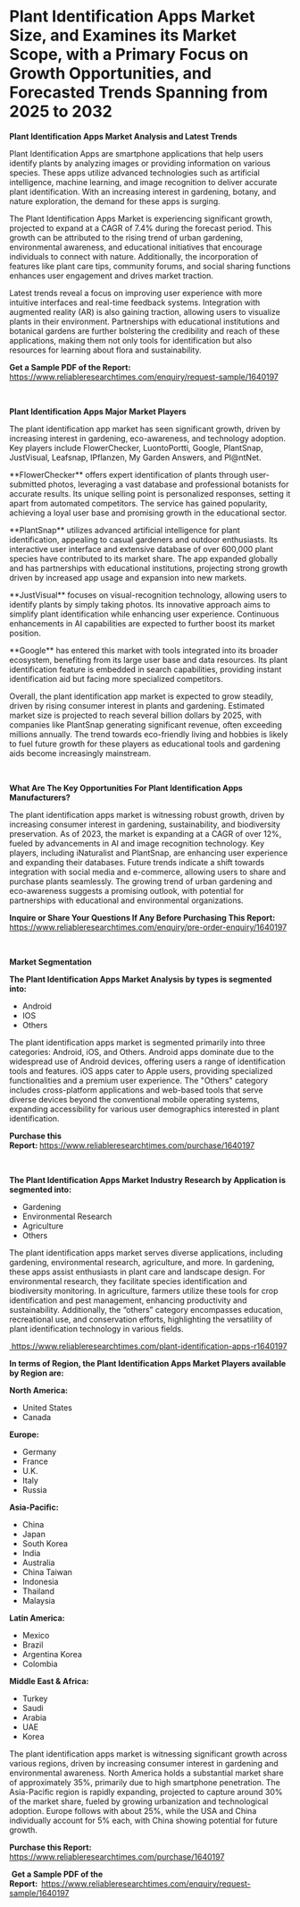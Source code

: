 <p><h1>Plant Identification Apps Market Size, and Examines its Market Scope, with a Primary Focus on Growth Opportunities, and Forecasted Trends Spanning from 2025 to 2032</h1></p><p><strong>Plant Identification Apps Market Analysis and Latest Trends</strong></p>
<p><p>Plant Identification Apps are smartphone applications that help users identify plants by analyzing images or providing information on various species. These apps utilize advanced technologies such as artificial intelligence, machine learning, and image recognition to deliver accurate plant identification. With an increasing interest in gardening, botany, and nature exploration, the demand for these apps is surging.</p><p>The Plant Identification Apps Market is experiencing significant growth, projected to expand at a CAGR of 7.4% during the forecast period. This growth can be attributed to the rising trend of urban gardening, environmental awareness, and educational initiatives that encourage individuals to connect with nature. Additionally, the incorporation of features like plant care tips, community forums, and social sharing functions enhances user engagement and drives market traction.</p><p>Latest trends reveal a focus on improving user experience with more intuitive interfaces and real-time feedback systems. Integration with augmented reality (AR) is also gaining traction, allowing users to visualize plants in their environment. Partnerships with educational institutions and botanical gardens are further bolstering the credibility and reach of these applications, making them not only tools for identification but also resources for learning about flora and sustainability.</p></p>
<p><strong>Get a Sample PDF of the Report:&nbsp;</strong> <a href="https://www.reliableresearchtimes.com/enquiry/request-sample/1640197?utm_campaign=3354&utm_medium=2&utm_source=Github&utm_content=ia&utm_term=16042025&utm_id=plant-identification-apps">https://www.reliableresearchtimes.com/enquiry/request-sample/1640197</a></p>
<p>&nbsp;</p>
<p><strong>Plant Identification Apps Major Market Players</strong></p>
<p><p>The plant identification app market has seen significant growth, driven by increasing interest in gardening, eco-awareness, and technology adoption. Key players include FlowerChecker, LuontoPortti, Google, PlantSnap, JustVisual, Leafsnap, IPflanzen, My Garden Answers, and Pl@ntNet.</p><p>**FlowerChecker** offers expert identification of plants through user-submitted photos, leveraging a vast database and professional botanists for accurate results. Its unique selling point is personalized responses, setting it apart from automated competitors. The service has gained popularity, achieving a loyal user base and promising growth in the educational sector.</p><p>**PlantSnap** utilizes advanced artificial intelligence for plant identification, appealing to casual gardeners and outdoor enthusiasts. Its interactive user interface and extensive database of over 600,000 plant species have contributed to its market share. The app expanded globally and has partnerships with educational institutions, projecting strong growth driven by increased app usage and expansion into new markets.</p><p>**JustVisual** focuses on visual-recognition technology, allowing users to identify plants by simply taking photos. Its innovative approach aims to simplify plant identification while enhancing user experience. Continuous enhancements in AI capabilities are expected to further boost its market position.</p><p>**Google** has entered this market with tools integrated into its broader ecosystem, benefiting from its large user base and data resources. Its plant identification feature is embedded in search capabilities, providing instant identification aid but facing more specialized competitors.</p><p>Overall, the plant identification app market is expected to grow steadily, driven by rising consumer interest in plants and gardening. Estimated market size is projected to reach several billion dollars by 2025, with companies like PlantSnap generating significant revenue, often exceeding millions annually. The trend towards eco-friendly living and hobbies is likely to fuel future growth for these players as educational tools and gardening aids become increasingly mainstream.</p></p>
<p>&nbsp;</p>
<p><strong>What Are The Key Opportunities For Plant Identification Apps Manufacturers?</strong></p>
<p><p>The plant identification apps market is witnessing robust growth, driven by increasing consumer interest in gardening, sustainability, and biodiversity preservation. As of 2023, the market is expanding at a CAGR of over 12%, fueled by advancements in AI and image recognition technology. Key players, including iNaturalist and PlantSnap, are enhancing user experience and expanding their databases. Future trends indicate a shift towards integration with social media and e-commerce, allowing users to share and purchase plants seamlessly. The growing trend of urban gardening and eco-awareness suggests a promising outlook, with potential for partnerships with educational and environmental organizations.</p></p>
<p><strong>Inquire or Share Your Questions If Any Before Purchasing This Report:</strong> <a href="https://www.reliableresearchtimes.com/enquiry/pre-order-enquiry/1640197?utm_campaign=3354&utm_medium=2&utm_source=Github&utm_content=ia&utm_term=16042025&utm_id=plant-identification-apps">https://www.reliableresearchtimes.com/enquiry/pre-order-enquiry/1640197</a></p>
<p>&nbsp;</p>
<p><strong>Market Segmentation</strong></p>
<p><strong>The Plant Identification Apps Market Analysis by types is segmented into:</strong></p>
<p><ul><li>Android</li><li>IOS</li><li>Others</li></ul></p>
<p><p>The plant identification apps market is segmented primarily into three categories: Android, iOS, and Others. Android apps dominate due to the widespread use of Android devices, offering users a range of identification tools and features. iOS apps cater to Apple users, providing specialized functionalities and a premium user experience. The "Others" category includes cross-platform applications and web-based tools that serve diverse devices beyond the conventional mobile operating systems, expanding accessibility for various user demographics interested in plant identification.</p></p>
<p><strong>Purchase this Report:&nbsp;</strong><a href="https://www.reliableresearchtimes.com/purchase/1640197?utm_campaign=3354&utm_medium=2&utm_source=Github&utm_content=ia&utm_term=16042025&utm_id=plant-identification-apps">https://www.reliableresearchtimes.com/purchase/1640197</a></p>
<p>&nbsp;</p>
<p><strong>The Plant Identification Apps Market Industry Research by Application is segmented into:</strong></p>
<p><ul><li>Gardening</li><li>Environmental Research</li><li>Agriculture</li><li>Others</li></ul></p>
<p><p>The plant identification apps market serves diverse applications, including gardening, environmental research, agriculture, and more. In gardening, these apps assist enthusiasts in plant care and landscape design. For environmental research, they facilitate species identification and biodiversity monitoring. In agriculture, farmers utilize these tools for crop identification and pest management, enhancing productivity and sustainability. Additionally, the “others” category encompasses education, recreational use, and conservation efforts, highlighting the versatility of plant identification technology in various fields.</p></p>
<p><a href="https://www.reliableresearchtimes.com/plant-identification-apps-r1640197?utm_campaign=3354&utm_medium=2&utm_source=Github&utm_content=ia&utm_term=16042025&utm_id=plant-identification-apps">&nbsp;https://www.reliableresearchtimes.com/plant-identification-apps-r1640197</a></p>
<p><strong>In terms of Region, the Plant Identification Apps Market Players available by Region are:</strong></p>
<p>
    <p> <strong> North America: </strong>
        <ul>
            <li>United States</li>
            <li>Canada</li>
        </ul>
        </p> 
    <p> <strong> Europe: </strong>
        <ul>
            <li>Germany</li>
            <li>France</li>
            <li>U.K.</li>
            <li>Italy</li>
            <li>Russia</li>
        </ul>
        </p> 
    <p> <strong> Asia-Pacific: </strong>
        <ul>
            <li>China</li>
            <li>Japan</li>
            <li>South Korea</li>
            <li>India</li>
            <li>Australia</li>
            <li>China Taiwan</li>
            <li>Indonesia</li>
            <li>Thailand</li>
            <li>Malaysia</li>
        </ul>
        </p> 
    <p> <strong> Latin America: </strong>
        <ul>
            <li>Mexico</li>
            <li>Brazil</li>
            <li>Argentina Korea</li>
            <li>Colombia</li>
        </ul>
        </p> 
    <p> <strong> Middle East & Africa: </strong>
        <ul>
            <li>Turkey</li>
            <li>Saudi</li>
            <li>Arabia</li>
            <li>UAE</li>
            <li>Korea</li>
        </ul>
    </p>
    </p>
<p><p>The plant identification apps market is witnessing significant growth across various regions, driven by increasing consumer interest in gardening and environmental awareness. North America holds a substantial market share of approximately 35%, primarily due to high smartphone penetration. The Asia-Pacific region is rapidly expanding, projected to capture around 30% of the market share, fueled by growing urbanization and technological adoption. Europe follows with about 25%, while the USA and China individually account for 5% each, with China showing potential for future growth.</p></p>
<p><strong>Purchase this Report: </strong><a href="https://www.reliableresearchtimes.com/purchase/1640197?utm_campaign=3354&utm_medium=2&utm_source=Github&utm_content=ia&utm_term=16042025&utm_id=plant-identification-apps">https://www.reliableresearchtimes.com/purchase/1640197</a></p>
<p>&nbsp;<strong>Get a Sample PDF of the Report:&nbsp;&nbsp;</strong><a href="https://www.reliableresearchtimes.com/enquiry/request-sample/1640197?utm_campaign=3354&utm_medium=2&utm_source=Github&utm_content=ia&utm_term=16042025&utm_id=plant-identification-apps">https://www.reliableresearchtimes.com/enquiry/request-sample/1640197</a></p>
<p><strong></strong></p>
<p><p></p><p></p><p></p></p>
